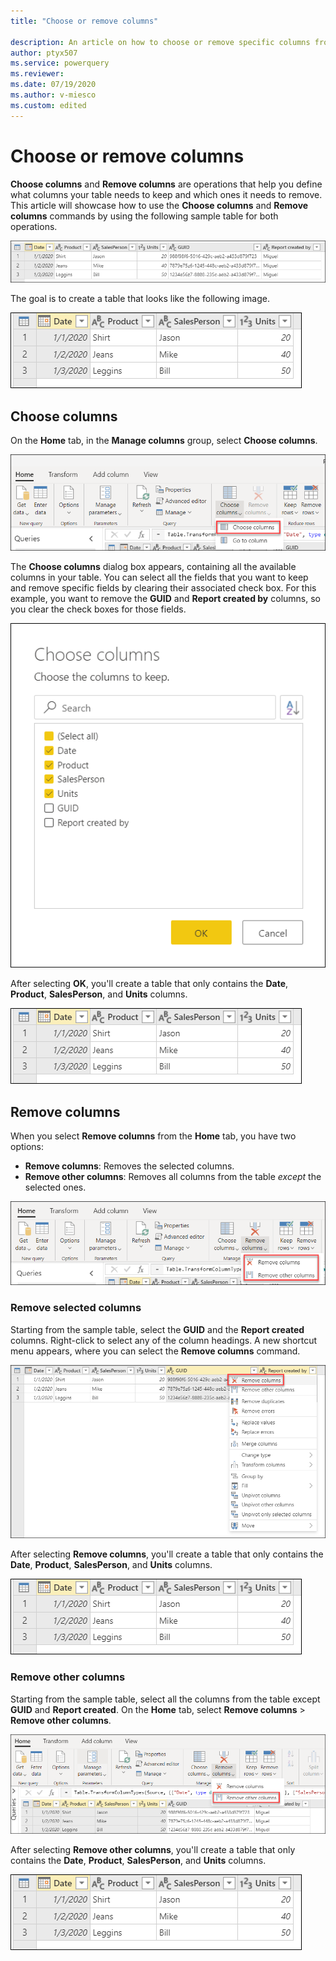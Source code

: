 ```yaml
---
title: "Choose or remove columns"

description: An article on how to choose or remove specific columns from a table. 
author: ptyx507
ms.service: powerquery
ms.reviewer: 
ms.date: 07/19/2020
ms.author: v-miesco
ms.custom: edited
---
```


# Choose or remove columns

**Choose columns** and **Remove columns** are operations that help you define what columns your table needs to keep and which ones it needs to remove. This article will showcase how to use the **Choose columns** and **Remove columns** commands by using the following sample table for both operations.

![Sample table containing three rows of data with columns for date, product, sales person, unites, GUID, and report created by.](images/me-choose-remove-columns-sample-table.png "Sample table with six columns")

The goal is to create a table that looks like the following image.

![Final table containing three rows of data with columns for date, product, salesperson, and units.](images/me-choose-remove-columns-sample-final-table.png "Final table containing three rows of data with columns for date, product, salesperson, and units")

## Choose columns

On the **Home** tab, in the **Manage columns** group, select **Choose columns**.

![Choose columns command.](images/me-choose-remove-columns-choose-columns-icon.png "Choose columns command")

The **Choose columns** dialog box appears, containing all the available columns in your table. You can select all the fields that you want to keep and remove specific fields by clearing their associated check box. For this example, you want to remove the **GUID** and **Report created by** columns, so you clear the check boxes for those fields.

![Choose columns dialog box.](images/me-choose-remove-columns-choose-columns-window.png "Choose columns dialog box")

After selecting **OK**, you'll create a table that only contains the **Date**, **Product**, **SalesPerson**, and **Units** columns.

![Final table with the GUID and Report created by columns removed.](images/me-choose-remove-columns-sample-final-table-2.png "Final table with the GUID and Report created by columns removed")

## Remove columns

When you select **Remove columns** from the **Home** tab, you have two options:

* **Remove columns**: Removes the selected columns.
* **Remove other columns**: Removes all columns from the table *except* the selected ones.

![Remove columns menu options.](images/me-choose-remove-columns-remove-columns-icon.png "Remove columns menu options")

### Remove selected columns

Starting from the sample table, select the **GUID** and the **Report created** columns. Right-click to select any of the column headings. A new shortcut menu appears, where you can select the **Remove columns** command.

![Table column shortcut menu.](images/me-choose-remove-columns-remove-columns-right-click.png "Table column shortcut menu")

After selecting **Remove columns**, you'll create a table that only contains the **Date**, **Product**, **SalesPerson**, and **Units** columns.

![Final table with the selected GUID and Report created by columns removed.](images/me-choose-remove-columns-sample-final-table-3.png "[Final table with the selected GUID and Report created by columns removed")

### Remove other columns

Starting from the sample table, select all the columns from the table except **GUID** and **Report created**. On the **Home** tab, select **Remove columns** > **Remove other columns**.

![Remove other columns command.](images/me-choose-remove-columns-remove-other-columns-icon.png "Remove other columns command")

After selecting **Remove other columns**, you'll create a table that only contains the **Date**, **Product**, **SalesPerson**, and **Units** columns.

![Final table with the non-selected GUID and Report created by columns removed.](images/me-choose-remove-columns-sample-final-table-4.png "Final table with the non-selected GUID and Report created by columns removed")
